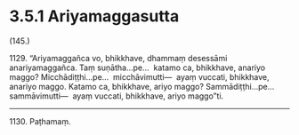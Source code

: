 

# 3.5.1 Ariyamaggasutta




(145.)

1129\. “Ariyamaggañca vo, bhikkhave, dhammaṃ desessāmi anariyamaggañca. Taṃ suṇātha…pe…  katamo ca, bhikkhave, anariyo maggo? Micchādiṭṭhi…pe…  micchāvimutti—  ayaṃ vuccati, bhikkhave, anariyo maggo. Katamo ca, bhikkhave, ariyo maggo? Sammādiṭṭhi…pe…  sammāvimutti—  ayaṃ vuccati, bhikkhave, ariyo maggo”ti.

---

1130\. Paṭhamaṃ.





